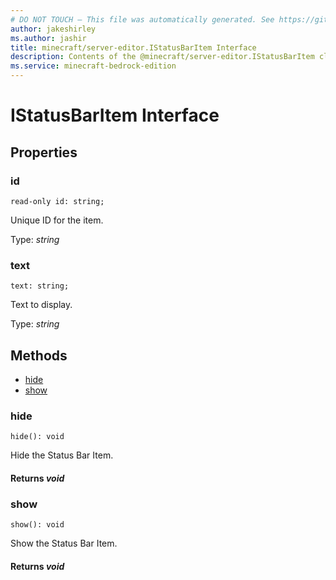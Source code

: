 ```yaml
---
# DO NOT TOUCH — This file was automatically generated. See https://github.com/mojang/minecraftapidocsgenerator to modify descriptions, examples, etc.
author: jakeshirley
ms.author: jashir
title: minecraft/server-editor.IStatusBarItem Interface
description: Contents of the @minecraft/server-editor.IStatusBarItem class.
ms.service: minecraft-bedrock-edition
---
```

# IStatusBarItem Interface

## Properties

### **id**
`read-only id: string;`

Unique ID for the item.

Type: *string*

### **text**
`text: string;`

Text to display.

Type: *string*

## Methods
- [hide](#hide)
- [show](#show)

### **hide**
`
hide(): void
`

Hide the Status Bar Item.

#### **Returns** *void*

### **show**
`
show(): void
`

Show the Status Bar Item.

#### **Returns** *void*
